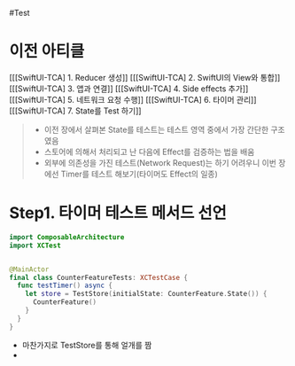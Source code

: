 #Test 
# 이전 아티클
[[[SwiftUI-TCA] 1. Reducer 생성]]
[[[SwiftUI-TCA] 2. SwiftUI의 View와 통합]]
[[[SwiftUI-TCA] 3. 앱과 연결]]
[[[SwiftUI-TCA] 4. Side effects 추가]]
[[[SwiftUI-TCA] 5. 네트워크 요청 수행]]
[[[SwiftUI-TCA] 6. 타이머 관리]]
[[[SwiftUI-TCA] 7. State를 Test 하기]]

> - 이전 장에서 살펴본 State를 테스트는 테스트 영역 중에서 가장 간단한 구조였음
> - 스토어에 의해서 처리되고 난 다음에 Effect를 검증하는 법을 배움
> - 외부에 의존성을 가진 테스트(Network Request)는 하기 어려우니 이번 장에선 Timer를 테스트 해보기(타이머도 Effect의 일종)


# Step1. 타이머 테스트 메서드 선언
```swift
import ComposableArchitecture
import XCTest


@MainActor
final class CounterFeatureTests: XCTestCase {
  func testTimer() async {
    let store = TestStore(initialState: CounterFeature.State()) {
      CounterFeature()
    }
  }
}
```
- 마찬가지로 TestStore를 통해 얼개를 짬
- 